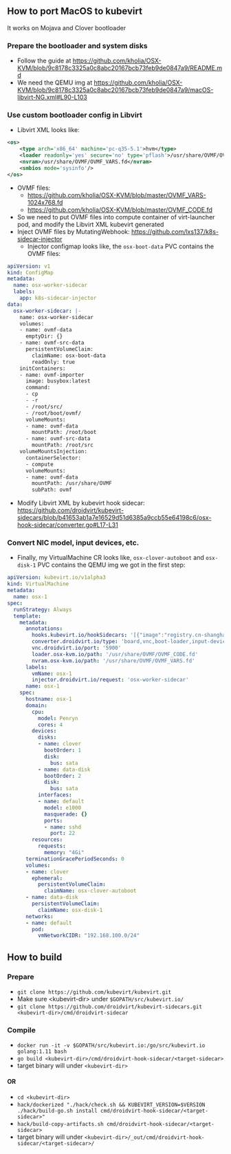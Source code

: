 ## How to port MacOS to kubevirt
It works on Mojava and Clover bootloader
### Prepare the bootloader and system disks
* Follow the guide at https://github.com/kholia/OSX-KVM/blob/9c8178c3325a0c8abc20167bcb73feb9de0847a9/README.md
* We need the QEMU img at https://github.com/kholia/OSX-KVM/blob/9c8178c3325a0c8abc20167bcb73feb9de0847a9/macOS-libvirt-NG.xml#L90-L103

### Use custom bootloader config in Libvirt
* Libvirt XML looks like:
```xml
<os>
    <type arch='x86_64' machine='pc-q35-5.1'>hvm</type>
    <loader readonly='yes' secure='no' type='pflash'>/usr/share/OVMF/OVMF_CODE.fd</loader>
    <nvram>/usr/share/OVMF/OVMF_VARS.fd</nvram>
    <smbios mode='sysinfo'/>
</os>
```
* OVMF files:
  * https://github.com/kholia/OSX-KVM/blob/master/OVMF_VARS-1024x768.fd
  * https://github.com/kholia/OSX-KVM/blob/master/OVMF_CODE.fd
* So we need to put OVMF files into compute container of virt-launcher pod, and modify the Libvirt XML kubevirt generated
* Inject OVMF files by MutatingWebhook: https://github.com/lxs137/k8s-sidecar-injector
  * Injector configmap looks like, the `osx-boot-data` PVC contains the OVMF files:
```yaml
apiVersion: v1
kind: ConfigMap
metadata:
  name: osx-worker-sidecar
  labels:
    app: k8s-sidecar-injector
data:
  osx-worker-sidecar: |-
    name: osx-worker-sidecar
    volumes:
    - name: ovmf-data
      emptyDir: {}
    - name: ovmf-src-data
      persistentVolumeClaim:
        claimName: osx-boot-data
        readOnly: true
    initContainers:
    - name: ovmf-importer
      image: busybox:latest
      command:
      - cp
      - -r
      - /root/src/
      - /root/boot/ovmf/
      volumeMounts:
      - name: ovmf-data
        mountPath: /root/boot
      - name: ovmf-src-data
        mountPath: /root/src
    volumeMountsInjection:
      containerSelector:
      - compute
      volumeMounts:
      - name: ovmf-data
        mountPath: /usr/share/OVMF
        subPath: ovmf
```
* Modify Libvirt XML by kubevirt hook sidecar: https://github.com/droidvirt/kubevirt-sidecars/blob/b41653ab1a7e16529d51d6385a9ccb55e64198c6/osx-hook-sidecar/converter.go#L17-L31

### Convert NIC model, input devices, etc.
* Finally, my VirtualMachine CR looks like, `osx-clover-autoboot` and `osx-disk-1` PVC contains the QEMU img we got in the first step:
```yaml
apiVersion: kubevirt.io/v1alpha3
kind: VirtualMachine
metadata:
  name: osx-1
spec:
  runStrategy: Always
  template:
    metadata:
      annotations:
        hooks.kubevirt.io/hookSidecars: '[{"image":"registry.cn-shanghai.aliyuncs.com/droidvirt/hook-sidecar:osx-202010062044"}]'
        converter.droidvirt.io/type: 'board,vnc,boot-loader,input-device,nic-model'
        vnc.droidvirt.io/port: '5900'
        loader.osx-kvm.io/path: '/usr/share/OVMF/OVMF_CODE.fd' 
        nvram.osx-kvm.io/path: '/usr/share/OVMF/OVMF_VARS.fd'
      labels:
        vmName: osx-1
        injector.droidvirt.io/request: 'osx-worker-sidecar'
      name: osx-1
    spec:
      hostname: osx-1
      domain:
        cpu:
          model: Penryn
          cores: 4
        devices:
          disks:
          - name: clover
            bootOrder: 1
            disk:
              bus: sata
          - name: data-disk
            bootOrder: 2
            disk:
              bus: sata
          interfaces:
          - name: default
            model: e1000
            masquerade: {}
            ports:
            - name: sshd
              port: 22
        resources:
          requests:
            memory: "4Gi"
      terminationGracePeriodSeconds: 0
      volumes:
      - name: clover
        ephemeral:
          persistentVolumeClaim:
            claimName: osx-clover-autoboot
      - name: data-disk
        persistentVolumeClaim:
          claimName: osx-disk-1
      networks:
      - name: default
        pod:
          vmNetworkCIDR: "192.168.100.0/24"
```


## How to build
### Prepare
* `git clone https://github.com/kubevirt/kubevirt.git`
* Make sure \<kubevirt-dir\> under `$GOPATH/src/kubevirt.io/`
* `git clone https://github.com/droidvirt/kubevirt-sidecars.git <kubevirt-dir>/cmd/droidvirt-sidecar`
### Compile
* `docker run -it -v $GOPATH/src/kubevirt.io:/go/src/kubevirt.io golang:1.11 bash`
* `go build <kubevirt-dir>/cmd/droidvirt-hook-sidecar/<target-sidecar>`
* target binary will under `<kubevirt-dir>`

#### OR
* `cd <kubevirt-dir>`
* `hack/dockerized "./hack/check.sh && KUBEVIRT_VERSION=$VERSION ./hack/build-go.sh install cmd/droidvirt-hook-sidecar/<target-sidecar>"`
* `hack/build-copy-artifacts.sh cmd/droidvirt-hook-sidecar/<target-sidecar>`
* target binary will under `<kubevirt-dir>/_out/cmd/droidvirt-hook-sidecar/<target-sidecar>/`
